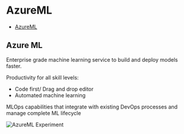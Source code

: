 # AzureML

- [AzureML]("https://azure.microsoft.com/en-us/services/machine-learning/")


## Azure ML
Enterprise grade machine learning service to build and deploy models faster.

Productivity for all skill levels:
- Code first/ Drag and drop editor
- Automated machine learning

MLOps capabilities that integrate with existing DevOps processes and manage complete ML lifecycle

![AzureML Experiment](AxureML_Experiment.PNG)